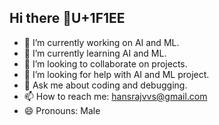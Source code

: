 ## Hi there 👋U+1F1EE
- 🔭 I’m currently working on AI and ML.
- 🌱 I’m currently learning AI and ML.
- 👯 I’m looking to collaborate on projects.
- 🤔 I’m looking for help with AI and ML project.
- 💬 Ask me about coding and debugging.
- 📫 How to reach me: hansrajvvs@gmail.com
- 😄 Pronouns: Male

